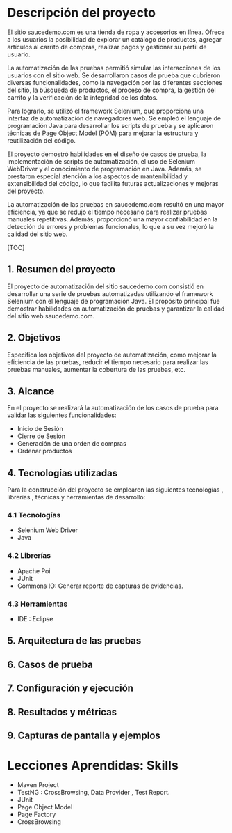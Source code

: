 

# Descripción del proyecto 

El sitio saucedemo.com es una tienda de ropa y accesorios en línea. Ofrece a los usuarios la posibilidad de explorar un catálogo de productos, agregar artículos al carrito de compras, realizar pagos y gestionar su perfil de usuario.

La automatización de las pruebas permitió simular las interacciones de los usuarios con el sitio web. Se desarrollaron casos de prueba que cubrieron diversas funcionalidades, como la navegación por las diferentes secciones del sitio, la búsqueda de productos, el proceso de compra, la gestión del carrito y la verificación de la integridad de los datos.

Para lograrlo, se utilizó el framework Selenium, que proporciona una interfaz de automatización de navegadores web. Se empleó el lenguaje de programación Java para desarrollar los scripts de prueba y se aplicaron técnicas de Page Object Model (POM) para mejorar la estructura y reutilización del código.

El proyecto demostró habilidades en el diseño de casos de prueba, la implementación de scripts de automatización, el uso de Selenium WebDriver y el conocimiento de programación en Java. Además, se prestaron especial atención a los aspectos de mantenibilidad y extensibilidad del código, lo que facilita futuras actualizaciones y mejoras del proyecto.

La automatización de las pruebas en saucedemo.com resultó en una mayor eficiencia, ya que se redujo el tiempo necesario para realizar pruebas manuales repetitivas. Además, proporcionó una mayor confiabilidad en la detección de errores y problemas funcionales, lo que a su vez mejoró la calidad del sitio web.



[TOC]

## 1. Resumen del proyecto

El proyecto de automatización del sitio saucedemo.com consistió en desarrollar una serie de pruebas automatizadas utilizando el framework Selenium con el lenguaje de programación Java. El propósito principal fue demostrar habilidades en automatización de pruebas y garantizar la calidad del sitio web saucedemo.com.

## 2. Objetivos

Especifica los objetivos del proyecto de automatización, como mejorar la eficiencia de las pruebas, reducir el tiempo necesario para realizar las pruebas manuales, aumentar la cobertura de las pruebas, etc.

## 3. Alcance

En el proyecto se realizará la automatización de los casos de prueba para validar las siguientes funcionalidades: 

 - Inicio de Sesión
 - Cierre de Sesión
 - Generación de una orden de compras
 - Ordenar productos 

## 4. Tecnologías utilizadas

Para la construcción del proyecto se emplearon las siguientes tecnologías , librerías , técnicas y herramientas de desarrollo:

### 4.1 Tecnologías 

- Selenium Web Driver
- Java

### 4.2 Librerías

- Apache Poi
- JUnit
- Commons IO: Generar reporte de capturas de evidencias.

### 4.3 Herramientas

- IDE : Eclipse

## 5. Arquitectura de las pruebas



## 6. Casos de prueba



## 7. Configuración y ejecución



## 8. Resultados y métricas



## 9. Capturas de pantalla y ejemplos




# Lecciones Aprendidas: Skills 
- Maven Project 
 - TestNG : CrossBrowsing, Data Provider , Test Report.
 - JUnit
 - Page Object Model
 - Page Factory
 - CrossBrowsing
